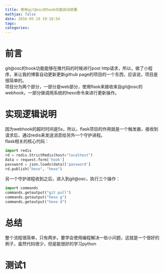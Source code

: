```yaml
---
title: 使用git@osc的hook功能自动部署
mathjax: false
date: 2016-05-19 19:18:54
tags:
categories:
---
```

# 前言  
git@osc的hook功能能够在推代码的时候进行post http请求，所以，做了小程序，来让我的博客自动更新更新github page的项目的一个东西，应该说，项目是很简单的。  
项目分为两个部分，一部分是web部分，使用flask来接收来自git@osc的webhook，一部分做调用系统的hexo命令来进行更新操作。
<!-- more --> 
# 实现逻辑说明  
因为webhook的超时时间是5s，所以，flask项目的作用就是一个触发器，接收到请求后，通过redis来发送消息给另外一个守护进程。  
flask相关的核心代码：
```python
import redis
rd = redis.StrictRedis(host="localhost")
data = request.form['hook']
password = json.loads(data)['password']
rd.publish("hexo", "hexo")

```
另一个守护进程收到之后，进入到git@osc，执行三个操作：
```python
import commands
commands.getoutput("git pull")
commands.getoutput("hexo g")
commands.getoutput("hexo d")
```
# 总结  
整个流程很简单，只有两步。要学会使用编程解决一些小问题，这就是一个很好的例子，虽然代码很少，但是能很好的学习python
# 测试1  

